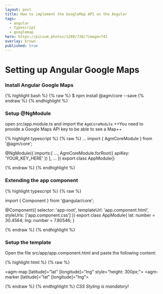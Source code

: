 ```yaml
---
layout: post
title: How to implement the GoogleMap API on the Angular
tags:
  - angular
  - typescript
  - googlemap
hero: https://picsum.photos/1280/720/?image=741
overlay: brown
published: true
---
```


# Setting up Angular Google Maps

### Install Angular Google Maps

{% highlight bash %}
{% raw %}
$ npm install @agm/core --save
{% endraw %}
{% endhighlight %}



### Setup @NgModule
open src/app.module.ts and import the `AgmCoreModule`
++You need to provide a Google Maps API key to be able to see a Map++

{% highlight typescript %}
{% raw %}
...
import { AgmCoreModule } from '@agm/core';

@NgModule({
imports:[
  ...,
  AgmCoreModule.forRoot({
    apiKey: 'YOUR_KEY_HERE'
  })
],
...
})
export class AppModule{}

{% endraw %}
{% endhighlight %}



### Extending the app component

{% highlight typescript %}
{% raw %}

import { Component } from '@angular/core';

@Component({
selector: 'app-root',
templateUrl: 'app.component.html',
styleUrls: ['app.component.css']
})
export class AppModule{
lat: number = 30.4564;
lng: number = 7.80546;
}

{% endraw %}
{% endhighlight %}



### Setup the template
Open the file src/app/app.component.html and paste the following content:

{% highlight html %}
{% raw %}

<agm-map [latitude]="lat" [longitude]="lng" style="height: 300px;">
  <agm-marker [latitude]="lat" [longitude]="lng"></agm-marker>
</agm-map>

{% endraw %}
{% endhighlight %}
*CSS Styling is mandatory!*
